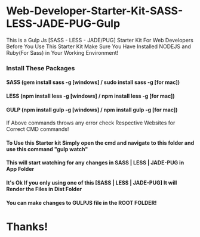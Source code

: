 # Web-Developer-Starter-Kit-SASS-LESS-JADE-PUG-Gulp
This is a Gulp Js [SASS - LESS - JADE/PUG] Starter Kit For Web Developers
Before You Use This Starter Kit Make Sure You Have Installed NODEJS and Ruby(For Sass) in Your Working Environment!
### Install These Packages
#### SASS (gem install sass -g [windows] / sudo install sass -g [for mac])
#### LESS (npm install less -g [windows] / npm install less -g [for mac])
#### GULP (npm install gulp -g [windows] / npm install gulp -g [for mac])

If Above commands throws any error check Respective Websites for Correct CMD commands!

#### To Use this Starter kit Simply open the cmd and navigate to this folder and use this command "gulp watch"
#### This will start watching for any changes in SASS | LESS | JADE-PUG in App Folder
#### It's Ok If you only using one of this [SASS | LESS | JADE-PUG] It will Render the Files in Dist Folder
#### You can make changes to GULPJS file in the ROOT FOLDER!

# Thanks!
